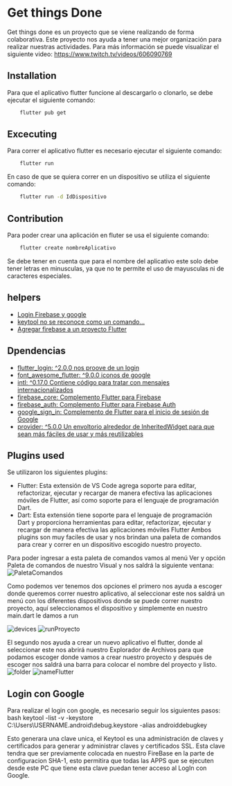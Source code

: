 # Get things Done

Get things done es un proyecto que se viene realizando de forma colaborativa. Este proyecto nos ayuda a tener una mejor organización para realizar nuestras actividades.
Para más información se puede visualizar el siguiente video:
    https://www.twitch.tv/videos/606090769

## Installation

Para que el aplicativo flutter funcione al descargarlo o clonarlo, se debe ejecutar el siguiente comando:
```bash
    flutter pub get
```
## Excecuting
Para correr el aplicativo flutter es necesario ejecutar el siguiente comando: 
```bash
    flutter run
```

En caso de que se quiera correr en un dispositivo se utiliza el siguiente comando:
```bash
    flutter run -d IdDispositivo
```

## Contribution 

Para poder crear una aplicación en fluter se usa el siguiente comando:
```bash
    flutter create nombreAplicativo
```
Se debe tener en cuenta que para el nombre del aplicativo este solo debe tener letras en minusculas, ya que no te permite el uso de mayusculas ni de caracteres especiales.
## helpers 
- [Login Firebase y google](https://firebase.flutter.dev/docs/auth/social)
- [keytool no se reconoce como un comando...](https://es.stackoverflow.com/questions/93157/keytool-no-se-reconoce-como-un-comando-interno-o-externo-programa-o-archivo-p)
- [Agregar firebase a un proyecto Flutter](https://firebase.google.com/docs/android/setup?hl=es#java)
## Dpendencias 

  - [flutter_login: ^2.0.0 nos proove de un login](https://pub.dev/packages?q=flutter_login)
  - [font_awesome_flutter: ^9.0.0 iconos de google](https://pub.dev/packages?q=font_awesome_flutter)
  - [intl: ^0.17.0 Contiene código para tratar con mensajes internacionalizados ](https://pub.dev/packages?q=intl)
 - [firebase_core: Complemento Flutter para Firebase](https://pub.dev/packages?q=firebase_core)
 - [firebase_auth: Complemento Flutter para Firebase Auth](https://pub.dev/packages?q=firebase_auth)
  - [google_sign_in: Complemento de Flutter para el inicio de sesión de Google](https://pub.dev/packages?q=google_sign_in)
  - [provider: ^5.0.0 Un envoltorio alrededor de InheritedWidget para que sean más fáciles de usar y más reutilizables](https://pub.dev/packages?q=provider)
## Plugins used

Se utilizaron los siguientes plugins:
- Flutter: Esta extensión de VS Code agrega soporte para editar, refactorizar, ejecutar y recargar de manera efectiva las aplicaciones móviles de Flutter, así como soporte para el lenguaje de programación Dart.
- Dart: Esta extensión tiene soporte para el lenguaje de programación Dart y proporciona herramientas para editar, refactorizar, ejecutar y recargar de manera efectiva las aplicaciones móviles Flutter 
Ambos plugins son muy faciles de usar y nos brindan una paleta de comandos para crear y correr en un dispositivo escogido nuestro proyecto. 

Para poder ingresar a esta paleta de comandos vamos al menú Ver y opción Paleta de comandos de nuestro Visual y nos saldrá la siguiente ventana:
![PaletaComandos](https://user-images.githubusercontent.com/65316299/122508068-fa046b80-cfc6-11eb-9bda-6d9bc385e22c.jpg)

Como podemos ver tenemos dos opciones el primero nos ayuda a escoger donde queremos correr nuestro aplicativo, al seleccionar este nos saldrá un menú con los diferentes dispositivos donde se puede correr nuestro proyecto, aquí seleccionamos el dispositivo y simplemente en nuestro main.dart le damos a run

![devices](https://user-images.githubusercontent.com/65316299/122508779-27054e00-cfc8-11eb-8de9-85dd4a871266.jpg)
![runProyecto](https://user-images.githubusercontent.com/65316299/122508911-62078180-cfc8-11eb-8266-c4d85e6f3899.jpg)

El segundo nos ayuda a crear un nuevo aplicativo el flutter, donde al seleccionar este nos abrirá nuestro Explorador de Archivos para que podamos escoger donde vamos a crear nuestro proyecto y después de escoger nos saldrá una barra para colocar el nombre del proyecto y listo.
![folder](https://user-images.githubusercontent.com/65316299/122508551-c544e400-cfc7-11eb-88fc-bf7d0143767e.jpg)
![nameFlutter](https://user-images.githubusercontent.com/65316299/122508594-cfff7900-cfc7-11eb-89c3-8df9f2916b0b.jpg)

## Login con Google

Para realizar el login con google, es necesario seguir los siguientes pasos:
bash
    keytool -list -v -keystore C:\Users\USERNAME\.android\debug.keystore -alias androiddebugkey

Esto generara una clave unica, el Keytool es una administración de claves y certificados para generar y administrar claves y certificados SSL.
Esta clave tendra que ser previamente colocada en nuestro FireBase en la parte de configuracion SHA-1, esto permitira que todas las APPS que se ejecuten desde este PC que tiene esta clave puedan tener acceso al LogIn con Google.
